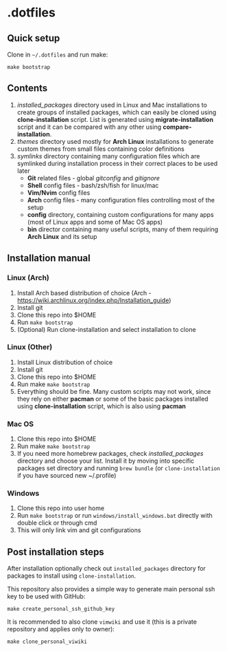 # .dotfiles

## Quick setup
Clone in `~/.dotfiles` and run make:
```
make bootstrap
```

## Contents
1. *installed_packages* directory used in Linux and Mac installations to create groups of installed packages, which can easily be cloned using **clone-installation** script. List is generated using **migrate-installation** script and it can be compared with any other using **compare-installation**.
2. *themes* directory used mostly for **Arch Linux** installations to generate custom themes from small files containing color definitions
3. *symlinks* directory containing many configuration files which are symlinked during installation process in their correct places to be used later
    - **Git** related files - global *gitconfig* and *gitignore*
    - **Shell** config files - bash/zsh/fish for linux/mac
    - **Vim/Nvim** config files
    - **Arch** config files - many configuration files controlling most of the setup
    - **config** directory, containing custom configurations for many apps (most of Linux apps and some of Mac OS apps)
    - **bin** director containing many useful scripts, many of them requiring **Arch Linux** and its setup

## Installation manual
### Linux (Arch)
1. Install Arch based distribution of choice (Arch - https://wiki.archlinux.org/index.php/Installation_guide)
2. Install git
3. Clone this repo into $HOME
4. Run `make bootstrap`
5. (Optional) Run clone-installation and select installation to clone

### Linux (Other)
1. Install Linux distribution of choice
2. Install git
3. Clone this repo into $HOME
4. Run make `make bootstrap`
5. Everything should be fine. Many custom scripts may not work, since they rely on either **pacman** or some of the basic packages installed using **clone-installation** script, which is also using **pacman**

### Mac OS
1. Clone this repo into $HOME
2. Run make `make bootstrap`
3. If you need more homebrew packages, check *installed_packages* directory and choose your list. Install it by moving into specific packages set directory and running `brew bundle` (or `clone-installation` if you have sourced new ~/.profile)

### Windows
1. Clone this repo into user home
2. Run `make bootstrap` or run `windows/install_windows.bat` directly with double click or through cmd
3. This will only link vim and git configurations

## Post installation steps

After installation optionally check out `installed_packages` directory for packages to install using `clone-installation`.

This repository also provides a simple way to generate main personal ssh key to be used with GitHub:
```
make create_personal_ssh_github_key
```

It is recommended to also clone `vimwiki` and use it (this is a private repository and applies only to owner):
```
make clone_personal_viwiki
```
